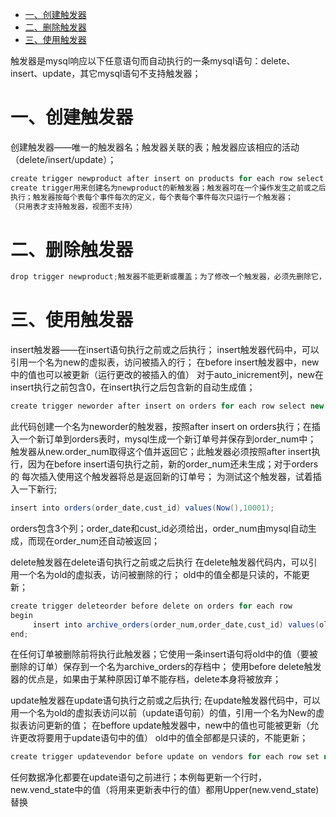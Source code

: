 <!-- GFM-TOC -->
* [一、创建触发器](#一创建触发器)
* [二、删除触发器](#二删除触发器)
* [三、使用触发器](#三使用触发器)
<!-- GFM-TOC -->

触发器是mysql响应以下任意语句而自动执行的一条mysql语句：delete、insert、update，其它mysql语句不支持触发器；
# 一、创建触发器
创建触发器——唯一的触发器名；触发器关联的表；触发器应该相应的活动（delete/insert/update）；
```java
create trigger newproduct after insert on products for each row select 'product added';触发器用create trigger语句创建；
create trigger用来创建名为newproduct的新触发器；触发器可在一个操作发生之前或之后执行；这里给出after insert 所以此触发器将在insert语句成功执行后
执行；触发器按每个表每个事件每次的定义，每个表每个事件每次只运行一个触发器；
（只用表才支持触发器，视图不支持）
```
# 二、删除触发器
```java
drop trigger newproduct;触发器不能更新或覆盖；为了修改一个触发器，必须先删除它，然后再重新创建；
```
# 三、使用触发器
insert触发器——在insert语句执行之前或之后执行；
insert触发器代码中，可以引用一个名为new的虚拟表，访问被插入的行；
在before insert触发器中，new中的值也可以被更新（运行更改的被插入的值）
对于auto_inicrement列，new在insert执行之前包含0，在insert执行之后包含新的自动生成值；
```java
create trigger neworder after insert on orders for each row select new.order_num;
```
此代码创建一个名为neworder的触发器，按照after insert on orders执行；在插入一个新订单到orders表时，mysql生成一个新订单号并保存到order_num中；
触发器从new.order_num取得这个值并返回它；此触发器必须按照after insert执行，因为在before insert语句执行之前，新的order_num还未生成；对于orders的
每次插入使用这个触发器将总是返回新的订单号；
为测试这个触发器，试着插入一下新行;
```java
insert into orders(order_date,cust_id) values(Now(),10001);
```
orders包含3个列；order_date和cust_id必须给出，order_num由mysql自动生成，而现在order_num还自动被返回；



delete触发器在delete语句执行之前或之后执行
在delete触发器代码内，可以引用一个名为old的虚拟表，访问被删除的行；
old中的值全都是只读的，不能更新；
```java
create trigger deleteorder before delete on orders for each row  
begin 
     insert into archive_orders(order_num,order_date,cust_id) values(old.order_num,old.order_date,old.cust_id);
end;
```
在任何订单被删除前将执行此触发器；它使用一条insert语句将old中的值（要被删除的订单）保存到一个名为archive_orders的存档中；
使用before delete触发器的优点是，如果由于某种原因订单不能存档，delete本身将被放弃；

update触发器在update语句执行之前或之后执行;
在update触发器代码中，可以用一个名为old的虚拟表访问以前（update语句前）的值，引用一个名为New的虚拟表访问更新的值；
在beffore update触发器中，new中的值也可能被更新（允许更改将要用于update语句中的值）
old中的值全部都是只读的，不能更新；
```java
create trigger updatevendor before update on vendors for each row set new.vend_state=Uppder(new.vend_state);
```
任何数据净化都要在update语句之前进行；本例每更新一个行时，new.vend_state中的值（将用来更新表中行的值）都用Upper(new.vend_state)替换


